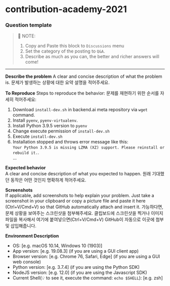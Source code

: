 # contribution-academy-2021


### Question template 

> 📌 NOTE:
>    1. Copy and Paste this block to `Discussions` menu   
>    2. Set the category of the posting to `Q&A`.
>    3. Describe as much as you can, the better and richer answers will come!
>             


---

**Describe the problem**
A clear and concise description of what the problem is.
문제가 발생하는 상황에 대한 요약 설명을 적어주세요.

**To Reproduce**
Steps to reproduce the behavior:
문제를 재현하기 위한 순서를 자세히 적어주세요:
1. Download `install-dev.sh` in backend.ai meta repository via `wget` command.
2. Install `pyenv`, `pyenv-virtualenv`.
3. Install Python 3.9.5 version to `pyenv`
4. Change execute permission of `install-dev.sh`
5. Execute `install-dev.sh`
6. Installation stopped and throws error message like this:   
   `Your Python 3.9.5 is missing LZMA (XZ) support. Please reinstall or rebuild it.`.   
...

**Expected behavior**   
A clear and concise description of what you expected to happen.
원래 기대했던 동작은 어떤 것인지 명확하게 적어주세요.

**Screenshots**   
If applicable, add screenshots to help explain your problem.
Just take a screenshot in your clipboard or copy a picture file and paste it here (Ctrl+V/Cmd+V) so that GitHub automatically attach and insert it.
가능하다면, 문제 상황을 보여주는 스크린샷을 첨부해주세요.
클립보드에 스크린샷을 찍거나 이미지 파일을 복사해서 여기에 붙여넣으면(Ctrl+V/Cmd+V) GitHub이 자동으로 이곳에 첨부 및 삽입해줍니다.

**Environment Description**
 - OS: [e.g. macOS 10.14, Windows 10 (1903)]
 - App version: [e.g. 19.08.3] (if you are using a GUI client app)
 - Browser version: [e.g. Chrome 76, Safari, Edge] (if you are using a GUI web console)
 - Python version: [e.g. 3.7.4] (if you are using the Python SDK)
 - NodeJS version: [e.g. 12.0] (if you are using the Javascript SDK)
 - Current Shell(💡 to see it, execute the command: `echo $SHELL`): [e.g. zsh]
